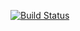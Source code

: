[![Build Status](https://github.com/stas1g/selenium-hw/actions/workflows/gradle.yml/badge.svg)](https://github.com/stas1g/selenium-hw/actions)

